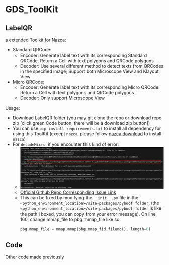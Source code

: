 # GDS_ToolKit

## LabelQR
a extended Toolkit for Nazca:
* Standard QRCode:
    * Encoder: Generate label text with its corresponding Standard QRCode. Return a Cell with text polygons and QRCode polygons
    * Decoder: Use several different method to detect texts from QRCodes in the specified image; Support both Microscope View and Klayout View
* Micro QRCode:
    * Encoder: Generate label text with its corresponding Micro QRCode. Return a Cell with text polygons and QRCode polygons
    * Decoder: Only support Microscope View

Usage:
* Download LabelQR folder (you may git clone the repo or download repo zip [click green Code button, there will be a download zip button])
* You can use ```pip install requirements.txt``` to install all dependency for using this ToolKit (except ```nazca```, please follow [nazca download](https://nazca-design.org/installation/) to install ```nazca```)
* For ```decodeMicro```, if you encounter this kind of error:
  * ![error](LabelQR/doc/MicroError.png)
  * [Official Github Repo Corresponding Issue Link](https://github.com/lessthanoptimal/PyBoof/issues/27)
  * This can be fixed by modifying the ```__init__.py``` file in the ```<python_environment_location>/site-packages/pyboof folder```, (the ```<python_environment_location>/site-packages/pyboof folder``` is like the path I boxed, you can copy from your error message). On line 160, change mmap_file to pbg.mmap_file like so:
    ```python
    pbg.mmap_file = mmap.mmap(pbg.mmap_fid.fileno(), length=0)
    ```

## Code
Other code made previously

